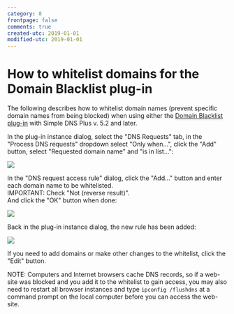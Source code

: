 ```yaml
---
category: 8
frontpage: false
comments: true
created-utc: 2019-01-01
modified-utc: 2019-01-01
---
```

# How to whitelist domains for the Domain Blacklist plug-in

The following describes how to whitelist domain names (prevent specific domain names from being blocked) when using either the [Domain Blacklist plug-in](https://simpledns.plus/plugin-domainbl) with Simple DNS Plus v. 5.2 and later.

In the plug-in instance dialog, select the "DNS Requests" tab, in the "Process DNS requests" dropdown select "Only when...", click the "Add" button, select "Requested domain name" and "is in list...":

![](img/79/1.png)

In the "DNS request access rule" dialog, click the "Add..." button and enter each domain name to be whitelisted.\
IMPORTANT: Check "Not (reverse result)".\
And click the "OK" button when done:

![](img/79/2.png)

Back in the plug-in instance dialog, the new rule has been added:

![](img/79/3.png)

If you need to add domains or make other changes to the whitelist, click the "Edit" button.
 
NOTE: Computers and Internet browsers cache DNS records, so if a web-site was blocked and you add it to the whitelist to gain access, you may also need to restart all browser instances and type `ipconfig /flushdns` at a command prompt on the local computer before you can access the web-site.